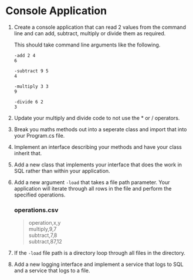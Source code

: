 # Console Application
1. Create a console application that can read 2 values from the command line and can add, subtract, multiply or divide them as required.

    This should take command line arguments like the following.

    ```
    -add 2 4
    6

    -subtract 9 5
    4

    -multiply 3 3
    9

    -divide 6 2
    3
    ```

2. Update your multiply and divide code to not use the * or / operators.
3. Break you maths methods out into a seperate class and import that into your Program.cs file.
4. Implement an interface describing your methods and have your class inherit that.
5. Add a new class that implements your interface that does the work in SQL rather than within your application.
6. Add a new argument `-load` that takes a file path parameter. Your application will iterate through all rows in the file and perform the specified operations.
    ### operations.csv
    > operation,x,y\
    > multiply,9,7\
    > subtract,7,8\
    > subtract,87,12
7. If the `-load` file path is a directory loop through all files in the directory.
8. Add a new logging interface and implement a service that logs to SQL and a service that logs to a file.